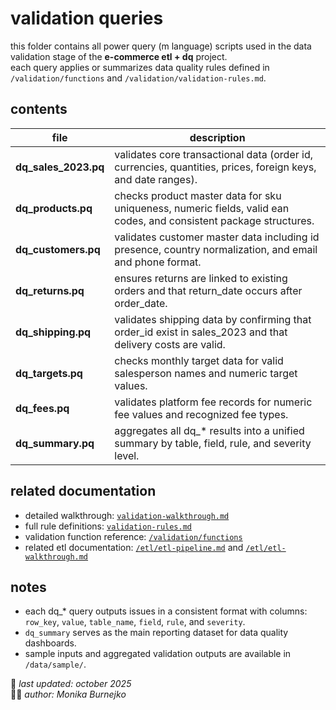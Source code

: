# validation queries
this folder contains all power query (m language) scripts used in the data validation stage of the **e-commerce etl + dq** project.  
each query applies or summarizes data quality rules defined in `/validation/functions` and `/validation/validation-rules.md`.

## contents
| file | description |
|------|--------------|
| **dq_sales_2023.pq** | validates core transactional data (order id, currencies, quantities, prices, foreign keys, and date ranges). |
| **dq_products.pq** | checks product master data for sku uniqueness, numeric fields, valid ean codes, and consistent package structures. |
| **dq_customers.pq** | validates customer master data including id presence, country normalization, and email and phone format. |
| **dq_returns.pq** | ensures returns are linked to existing orders and that return_date occurs after order_date. |
| **dq_shipping.pq** | validates shipping data by confirming that order_id exist in sales_2023 and that delivery costs are valid. |
| **dq_targets.pq** | checks monthly target data for valid salesperson names and numeric target values. |
| **dq_fees.pq** | validates platform fee records for numeric fee values and recognized fee types. |
| **dq_summary.pq** | aggregates all dq_* results into a unified summary by table, field, rule, and severity level. |

## related documentation
- detailed walkthrough: [`validation-walkthrough.md`](../validation-walkthrough.md)  
- full rule definitions: [`validation-rules.md`](../validation-rules.md)  
- validation function reference: [`/validation/functions`](../functions)  
- related etl documentation: [`/etl/etl-pipeline.md`](../../etl/etl-pipeline.md) and [`/etl/etl-walkthrough.md`](../../etl/etl-walkthrough.md)

## notes
- each dq_* query outputs issues in a consistent format with columns:  
  `row_key`, `value`, `table_name`, `field`, `rule`, and `severity`.  
- `dq_summary` serves as the main reporting dataset for data quality dashboards.  
- sample inputs and aggregated validation outputs are available in `/data/sample/`.

📅 *last updated: october 2025*  
👩‍💻 *author: Monika Burnejko*
